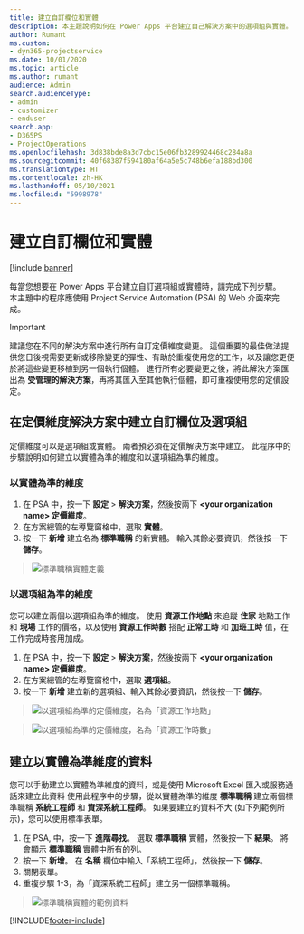 ```yaml
---
title: 建立自訂欄位和實體
description: 本主題說明如何在 Power Apps 平台建立自己解決方案中的選項組與實體。
author: Rumant
ms.custom:
- dyn365-projectservice
ms.date: 10/01/2020
ms.topic: article
ms.author: rumant
audience: Admin
search.audienceType:
- admin
- customizer
- enduser
search.app:
- D365PS
- ProjectOperations
ms.openlocfilehash: 3d838bde8a3d7cbc15e06fb3289924468c284a8a
ms.sourcegitcommit: 40f68387f594180af64a5e5c748b6efa188bd300
ms.translationtype: HT
ms.contentlocale: zh-HK
ms.lasthandoff: 05/10/2021
ms.locfileid: "5998978"
---
```

# <a name="create-custom-fields-and-entities"></a>建立自訂欄位和實體 

[!include [banner](../includes/psa-now-project-operations.md)]

每當您想要在 Power Apps 平台建立自訂選項組或實體時，請完成下列步驟。  
本主題中的程序應使用 Project Service Automation (PSA) 的 Web 介面來完成。

> [!IMPORTANT]
> 建議您在不同的解決方案中進行所有自訂定價維度變更。 這個重要的最佳做法提供您日後視需要更新或移除變更的彈性、有助於重複使用您的工作，以及讓您更便於將這些變更移植到另一個執行個體。 進行所有必要變更之後，將此解決方案匯出為 **受管理的解決方案**，再將其匯入至其他執行個體，即可重複使用您的定價設定。

  
## <a name="create-custom-fields-and-option-sets-in-the-pricing-dimension-solution"></a>在定價維度解決方案中建立自訂欄位及選項組

定價維度可以是選項組或實體。 兩者預必須在定價解決方案中建立。 此程序中的步驟說明如何建立以實體為準的維度和以選項組為準的維度。

### <a name="entity-based-dimensions"></a>以實體為準的維度

1. 在 PSA 中，按一下 **設定** > **解決方案**，然後按兩下 **\<your organization name> 定價維度**。
2. 在方案總管的左導覽窗格中，選取 **實體**。
3. 按一下 **新增** 建立名為 **標準職稱** 的新實體。 輸入其餘必要資訊，然後按一下 **儲存**。

> ![標準職稱實體定義](media/Standard-Title-entity-definition.png)


### <a name="option-set-based-dimensions"></a>以選項組為準的維度 
您可以建立兩個以選項組為準的維度。 使用 **資源工作地點** 來追蹤 **住家** 地點工作和 **現場** 工作的價格，以及使用 **資源工作時數** 搭配 **正常工時** 和 **加班工時** 值，在工作完成時套用加成。


1. 在 PSA 中，按一下 **設定** > **解決方案**，然後按兩下 **\<your organization name> 定價維度**。 
2. 在方案總管的左導覽窗格中，選取 **選項組**。 
3. 按一下 **新增** 建立新的選項組、輸入其餘必要資訊，然後按一下 **儲存**。

> ![以選項組為準的定價維度，名為「資源工作地點」 ](media/Option-set-PD-called-Resource-Work-Location.png)

> ![以選項組為準的定價維度，名為「資源工作時數」 ](media/Option-set-PD-called-Resource-Work-Hours.PNG)


## <a name="create-data-for-entity-based-dimensions"></a>建立以實體為準維度的資料

您可以手動建立以實體為準維度的資料，或是使用 Microsoft Excel 匯入或服務通話來建立此資料 使用此程序中的步驟，從以實體為準的維度 **標準職稱** 建立兩個標準職稱 **系統工程師** 和 **資深系統工程師**。 如果要建立的資料不大 (如下列範例所示)，您可以使用標準表單。

1. 在 PSA, 中，按一下 **進階尋找**。 選取 **標準職稱** 實體，然後按一下 **結果**。 將會顯示 **標準職稱** 實體中所有的列。
2. 按一下 **新增**。 在 **名稱** 欄位中輸入「系統工程師」，然後按一下 **儲存**。
3. 關閉表單。 
4. 重複步驟 1-3，為「資深系統工程師」建立另一個標準職稱。

> ![標準職稱實體的範例資料 ](media/ST-data.png)




[!INCLUDE[footer-include](../includes/footer-banner.md)]